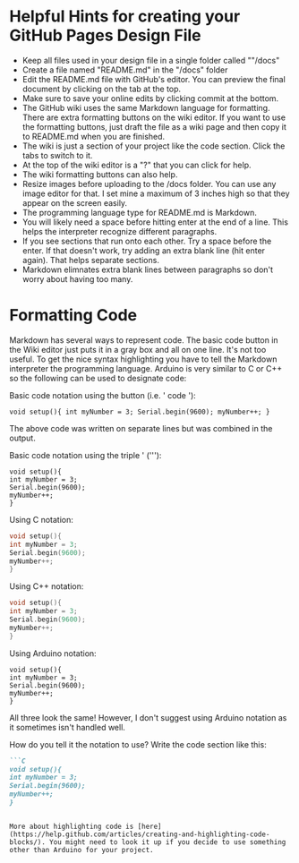 # Helpful Hints for creating your GitHub Pages Design File
* Keep all files used in your design file in a single folder called ""/docs"
* Create a file named "README.md" in the "/docs" folder
* Edit the README.md file with GitHub's editor. You can preview the final document by clicking on the tab at the top.
* Make sure to save your online edits by clicking commit at the bottom.
* The GitHub wiki uses the same Markdown language for formatting. There are extra formatting buttons on the wiki editor. If you want to use the formatting buttons, just draft the file as a wiki page and then copy it to README.md when you are finished.
* The wiki is just a section of your project like the code section. Click the tabs to switch to it.
* At the top of the wiki editor is a "?" that you can click for help.
* The wiki formatting buttons can also help.
* Resize images before uploading to the /docs folder. You can use any image editor for that. I set mine a maximum of 3 inches high so that they appear on the screen easily.
* The programming language type for README.md is Markdown.
* You will likely need a space before hitting enter at the end of a line. This helps the interpreter recognize different paragraphs.
* If you see sections that run onto each other. Try a space before the enter. If that doesn't work, try adding an extra blank line (hit enter again). That helps separate sections.
* Markdown elimnates extra blank lines between paragraphs so don't worry about having too many.

# Formatting Code

Markdown has several ways to represent code. The basic code button in the Wiki editor just puts it in a gray box and all on one line. It's not too useful. To get the nice syntax highlighting you have to tell the Markdown interpreter the programming language. Arduino is very similar to C or C++ so the following can be used to designate code:

Basic code notation using the button (i.e. \' code \'): 

`
void setup(){
int myNumber = 3;
Serial.begin(9600);
myNumber++;
}
`

The above code was written on separate lines but was combined in the output.

Basic code notation using the triple \' (\'''): 

```
void setup(){
int myNumber = 3;
Serial.begin(9600);
myNumber++;
}
```

Using C notation:

```C
void setup(){
int myNumber = 3;
Serial.begin(9600);
myNumber++;
}
```

Using C++ notation:

```C++
void setup(){
int myNumber = 3;
Serial.begin(9600);
myNumber++;
}
```

Using Arduino notation:
```Arduino
void setup(){
int myNumber = 3;
Serial.begin(9600);
myNumber++;
}
```

All three look the same! However, I don't suggest using Arduino notation as it sometimes isn't handled well.

How do you tell it the notation to use?
Write the code section like this:

```Markdown
```C
void setup(){
int myNumber = 3;
Serial.begin(9600);
myNumber++;
}
```
```

More about highlighting code is [here](https://help.github.com/articles/creating-and-highlighting-code-blocks/). You might need to look it up if you decide to use something other than Arduino for your project. 
